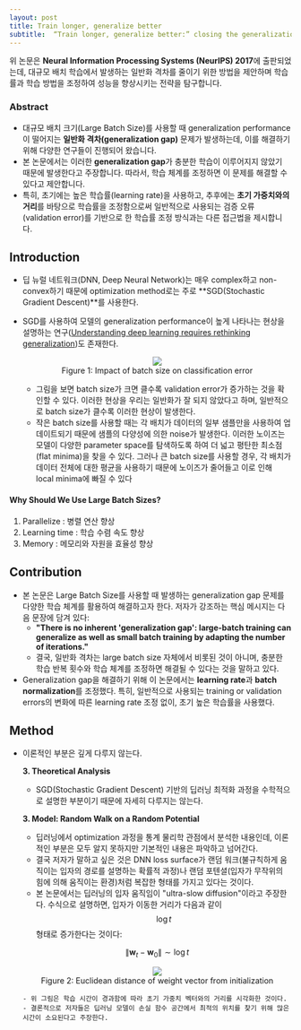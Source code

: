 ```yaml
---
layout: post
title: Train longer, generalize better
subtitle:  “Train longer, generalize better:” closing the generalization gap in large batch training of neural networks
---
```


위 논문은 **Neural Information Processing Systems (NeurIPS) 2017**에 출판되었는데, 대규모 배치 학습에서 발생하는 일반화 격차를 줄이기 위한 방법을 제안하며 학습률과 학습 방법을 조정하여 성능을 향상시키는 전략을 탐구합니다.

### Abstract
- 대규모 배치 크기(Large Batch Size)를 사용할 때 generalization performance이 떨어지는 **일반화 격차(generalization gap)** 문제가 발생하는데, 이를 해결하기 위해 다양한 연구들이 진행되어 왔습니다.
- 본 논문에서는 이러한 **generalization gap**가 충분한 학습이 이루어지지 않았기 때문에 발생한다고 주장합니다. 따라서, 학습 체계를 조정하면 이 문제를 해결할 수 있다고 제안합니다.
- 특히, 초기에는 높은 학습률(learning rate)을 사용하고, 추후에는 **초기 가중치와의 거리**를 바탕으로 학습률을 조정함으로써 일반적으로 사용되는 검증 오류(validation error)를 기반으로 한 학습률 조정 방식과는 다른 접근법을 제시합니다.

## Introduction
-  딥 뉴럴 네트워크(DNN, Deep Neural Network)는 매우 complex하고 non-convex하기 때문에 optimization method로는 주로 **SGD(Stochastic Gradient Descent)**를 사용한다.
-  SGD를 사용하여 모델의 generalization performance이 높게 나타나는 현상을 설명하는 연구([Understanding deep learning requires rethinking generalization](https://arxiv.org/abs/1611.03530))도 존재한다.
  
    <p align="center">
      <img src="../assets/img/Impact of batch size on classification error.JPG">
      <br>
      Figure 1: Impact of batch size on classification error
    </p> 
    
      - 그림을 보면 batch size가 크면 클수록 validation error가 증가하는 것을 확인할 수 있다. 이러한 현상을 우리는 일반화가 잘 되지 않았다고 하며, 일반적으로 batch size가 클수록 이러한 현상이 발생한다.
      - 작은 batch size를 사용할 때는 각 배치가 데이터의 일부 샘플만을 사용하여 업데이트되기 때문에 샘플의 다양성에 의한 noise가 발생한다. 이러한 노이즈는 모델이 다양한 parameter space를 탐색하도록 하여 더 넓고 평탄한 최소점(flat minima)을 찾을 수 있다. 그러나 큰 batch size를 사용할 경우, 각 배치가 데이터 전체에 대한 평균을 사용하기 때문에 노이즈가 줄어들고 이로 인해 local minima에 빠질 수 있다

#### Why Should We Use Large Batch Sizes?
1. Parallelize : 병렬 연산 향상
2. Learning time : 학습 수렴 속도 향상
3. Memory : 메모리와 자원을 효율성 향상

## Contribution
- 본 논문은 Large Batch Size를 사용할 때 발생하는 generalization gap 문제를 다양한 학습 체계를 활용하여 해결하고자 한다. 저자가 강조하는 핵심 메시지는 다음 문장에 담겨 있다: 
  - **"There is no inherent 'generalization gap': large-batch training can generalize as well as small batch training by adapting the number of iterations."**
  - 결국, 일반화 격차는 large batch size 자체에서 비롯된 것이 아니며, 충분한 학습 반복 횟수와 학습 체계를 조정하면 해결될 수 있다는 것을 말하고 있다.
- Generalization gap을 해결하기 위해 이 논문에서는 **learning rate**과 **batch normalization**를 조정했다. 특히, 일반적으로 사용되는 training or validation errors의 변화에 따른 learning rate 조정 없이, 초기 높은 학습률을 사용했다.


## Method
- 이론적인 부분은 깊게 다루지 않는다.
  
    **3. Theoretical Analysis**
    - SGD(Stochastic Gradient Descent) 기반의 딥러닝 최적화 과정을 수학적으로 설명한 부분이기 때문에 자세히 다루지는 않는다.

    **3. Model: Random Walk on a Random Potential**
    - 딥러닝에서 optimization 과정을 통계 물리학 관점에서 분석한 내용인데, 이론적인 부분은 모두 알지 못하지만 기본적인 내용은 파악하고 넘어간다.
    - 결국 저자가 말하고 싶은 것은 DNN loss surface가 랜덤 워크(불규칙하게 움직이는 입자의 경로를 설명하는 확률적 과정)나 랜덤 포텐셜(입자가 무작위의 힘에 의해 움직이는 환경)처럼 복잡한 형태를 가지고 있다는 것이다.
    - 본 논문에서는 딥러닝의 입자 움직임이 "ultra-slow diffusion"이라고 주장한다. 수식으로 설명하면, 입자가 이동한 거리가 다음과 같이 $$\log t$$ 형태로 증가한다는 것이다:

    $$
    \|\mathbf{w}_t - \mathbf{w}_0\| \sim \log t
    $$

    <p align="center">
      <img src="../assets/img/Euclidean distance of weight vector from initialization.JPG">
      <br>
      Figure 2: Euclidean distance of weight vector from initialization
    </p> 

      - 위 그림은 학습 시간이 경과함에 따라 초기 가중치 벡터와의 거리를 시각화한 것이다.
      - 결론적으로 저자들은 딥러닝 모델이 손실 함수 공간에서 최적의 위치를 찾기 위해 많은 시간이 소요된다고 주장한다.
    

